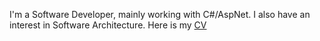 I'm a Software Developer, mainly working with C#/AspNet. I also have an interest in Software Architecture.
Here is my [CV](https://github.com/yEIeven/ReadMe/blob/main/Curriculo%20EN-New.pdf)  
